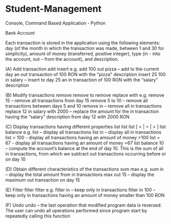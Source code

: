 # Student-Management
Console, Command Based Application - Python

Bank Account

Each transaction is stored in the application using the following elements: day (of the month in which the transaction was made, between 1 and 30 for simplicity), amount of money (transferred, positive integer), type (in - into the account, out – from the account), and description.

(A) Add transaction
add <value> <type> <description>
insert <day> <value> <type> <description>
e.g.
add 100 out pizza – add to the current day an out transaction of 100 RON with the "pizza" description
insert 25 100 in salary – insert to day 25 an in transaction of 100 RON with the “salary” description

(B) Modify transactions
remove <day>
remove <start day> to <end day>
remove <type>
replace <day> <type> <description> with <value>
e.g.
remove 15 – remove all transactions from day 15
remove 5 to 10 – remove all transactions between days 5 and 10
remove in – remove all in transactions
replace 12 in salary with 2000 – replace the amount for the in transaction having the “salary” description from day 12 with 2000 RON

(C) Display transactions having different properties
list
list <type>
list [ < | = | > ] <value>
list balance <day>
e.g.
list – display all transactions
list in – display all in transactions
list > 100 - display all transactions having an amount of money >100
list = 67 - display all transactions having an amount of money =67
list balance 10 – compute the account’s balance at the end of day 10. This is the sum of all in transactions, from which we subtract out transactions occurring before or on day 10

(D) Obtain different characteristics of the transactions
sum <type>
max <type> <day>
e.g.
sum in – display the total amount from in transactions
max out 15 – display the maximum out transaction on day 15

(E) Filter
filter <type>
filter <type> <value>
e.g.
filter in – keep only in transactions
filter in 100 – keep only in transactions having an amount of money smaller than 100 RON

(F) Undo
undo – the last operation that modified program data is reversed. The user can undo all operations performed since program start by repeatedly calling this function
